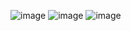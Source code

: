 
![image](https://github.com/user-attachments/assets/570a0d5f-182c-48f1-ac89-7e486ab144ee)
![image](https://github.com/user-attachments/assets/4645284e-02ad-4c28-becd-889cdde9fdd4)
![image](https://github.com/user-attachments/assets/fef7dab1-c89d-40ec-8d6e-009f5c821305)

